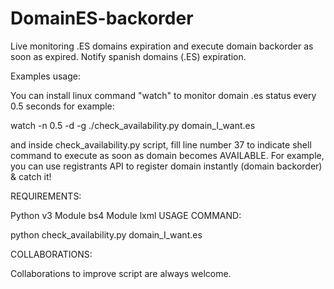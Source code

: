 # DomainES-backorder

Live monitoring .ES domains expiration and execute domain backorder as soon as expired. Notify spanish domains (.ES) expiration.

Examples usage:

You can install linux command "watch" to monitor domain .es status every 0.5 seconds for example:

watch -n 0.5 -d -g ./check_availability.py domain_I_want.es

and inside check_availability.py script, fill line number 37 to indicate shell command to execute as soon as domain becomes AVAILABLE. For example, you can use registrants API to register domain instantly (domain backorder) & catch it!

REQUIREMENTS:

Python v3
Module bs4
Module lxml
USAGE COMMAND:

python check_availability.py domain_I_want.es

COLLABORATIONS:

Collaborations to improve script are always welcome.
